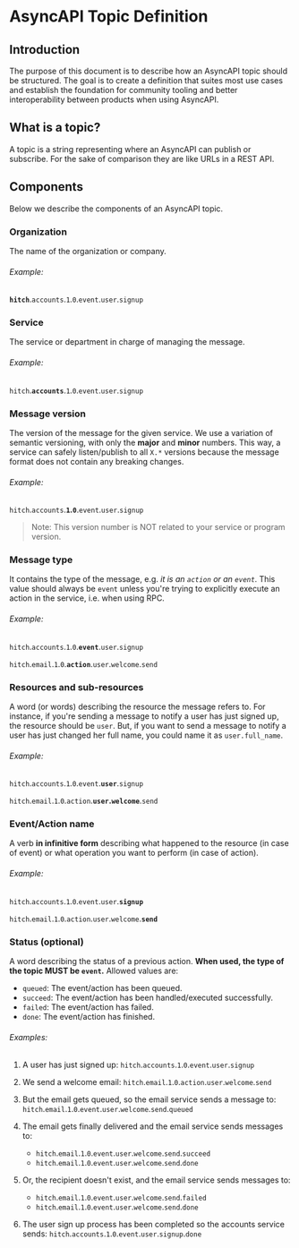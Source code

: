 # AsyncAPI Topic Definition

## Introduction

The purpose of this document is to describe how an AsyncAPI topic should be structured. The goal is to create a definition that suites most use cases and establish the foundation for community tooling and better interoperability between products when using AsyncAPI.

## What is a topic?

A topic is a string representing where an AsyncAPI can publish or subscribe. For the sake of comparison they are like URLs in a REST API.

## Components

Below we describe the components of an AsyncAPI topic.

### Organization

The name of the organization or company.

###### Example:

**`hitch`**.`accounts`.`1`.`0`.`event`.`user`.`signup`

### Service

The service or department in charge of managing the message.

###### Example:

`hitch`.**`accounts`**.`1`.`0`.`event`.`user`.`signup`

### Message version

The version of the message for the given service. We use a variation of semantic versioning, with only the **major** and **minor** numbers. This way, a service can safely listen/publish to all `X.*` versions because the message format does not contain any breaking changes.

###### Example:

`hitch`.`accounts`.**`1`.`0`**.`event`.`user`.`signup`

> Note: This version number is NOT related to your service or program version.

### Message type

It contains the type of the message, e.g. *it is an `action` or an `event`*. This value should always be `event` unless you're trying to explicitly execute an action in the service, i.e. when using RPC.

###### Example:

`hitch`.`accounts`.`1`.`0`.**`event`**.`user`.`signup`

`hitch`.`email`.`1`.`0`.**`action`**.`user`.`welcome`.`send`

### Resources and sub-resources

A word (or words) describing the resource the message refers to. For instance, if you're sending a message to notify a user has just signed up, the resource should be `user`. But, if you want to send a message to notify a user has just changed her full name, you could name it as `user.full_name`.

###### Example:

`hitch`.`accounts`.`1`.`0`.`event`.**`user`**.`signup`

`hitch`.`email`.`1`.`0`.`action`.**`user`.`welcome`**.`send`

### Event/Action name

A verb **in infinitive form** describing what happened to the resource (in case of event) or what operation you want to perform (in case of action).

###### Example:

`hitch`.`accounts`.`1`.`0`.`event`.`user`.**`signup`**

`hitch`.`email`.`1`.`0`.`action`.`user`.`welcome`.**`send`**

### Status (optional)

A word describing the status of a previous action. **When used, the type of the topic MUST be `event`.** Allowed values are:

- `queued`: The event/action has been queued.
- `succeed`: The event/action has been handled/executed successfully.
- `failed`: The event/action has failed.
- `done`: The event/action has finished.

###### Examples:

1. A user has just signed up:
`hitch`.`accounts`.`1`.`0`.`event`.`user`.`signup`

2. We send a welcome email:
`hitch`.`email`.`1`.`0`.`action`.`user`.`welcome`.`send`

3. But the email gets queued, so the email service sends a message to:
`hitch`.`email`.`1`.`0`.`event`.`user`.`welcome`.`send`.`queued`

4. The email gets finally delivered and the email service sends messages to:
   - `hitch`.`email`.`1`.`0`.`event`.`user`.`welcome`.`send`.`succeed`
   - `hitch`.`email`.`1`.`0`.`event`.`user`.`welcome`.`send`.`done`
5. Or, the recipient doesn't exist, and the email service sends messages to:
   - `hitch`.`email`.`1`.`0`.`event`.`user`.`welcome`.`send`.`failed`
   - `hitch`.`email`.`1`.`0`.`event`.`user`.`welcome`.`send`.`done`
6. The user sign up process has been completed so the accounts service sends:
`hitch`.`accounts`.`1`.`0`.`event`.`user`.`signup`.`done`
